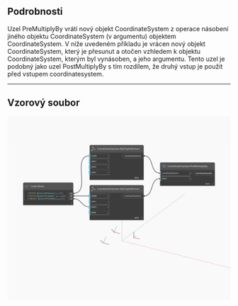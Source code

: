 ## Podrobnosti
Uzel PreMultiplyBy vrátí nový objekt CoordinateSystem z operace násobení jiného objektu CoordinateSystem (v argumentu) objektem CoordinateSystem. V níže uvedeném příkladu je vrácen nový objekt CoordinateSystem, který je přesunut a otočen vzhledem k objektu CoordinateSystem, kterým byl vynásoben, a jeho argumentu. Tento uzel je podobný jako uzel PostMultiplyBy s tím rozdílem, že druhý vstup je použit před vstupem coordinatesystem.
___
## Vzorový soubor

![PreMultiplyBy](./Autodesk.DesignScript.Geometry.CoordinateSystem.PreMultiplyBy_img.jpg)

